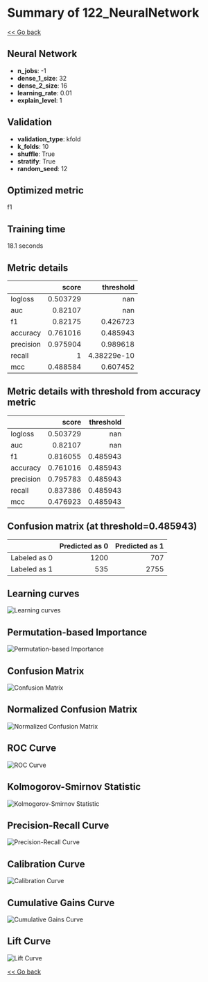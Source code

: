 # Summary of 122_NeuralNetwork

[<< Go back](../README.md)


## Neural Network
- **n_jobs**: -1
- **dense_1_size**: 32
- **dense_2_size**: 16
- **learning_rate**: 0.01
- **explain_level**: 1

## Validation
 - **validation_type**: kfold
 - **k_folds**: 10
 - **shuffle**: True
 - **stratify**: True
 - **random_seed**: 12

## Optimized metric
f1

## Training time

18.1 seconds

## Metric details
|           |    score |     threshold |
|:----------|---------:|--------------:|
| logloss   | 0.503729 | nan           |
| auc       | 0.82107  | nan           |
| f1        | 0.82175  |   0.426723    |
| accuracy  | 0.761016 |   0.485943    |
| precision | 0.975904 |   0.989618    |
| recall    | 1        |   4.38229e-10 |
| mcc       | 0.488584 |   0.607452    |


## Metric details with threshold from accuracy metric
|           |    score |   threshold |
|:----------|---------:|------------:|
| logloss   | 0.503729 |  nan        |
| auc       | 0.82107  |  nan        |
| f1        | 0.816055 |    0.485943 |
| accuracy  | 0.761016 |    0.485943 |
| precision | 0.795783 |    0.485943 |
| recall    | 0.837386 |    0.485943 |
| mcc       | 0.476923 |    0.485943 |


## Confusion matrix (at threshold=0.485943)
|              |   Predicted as 0 |   Predicted as 1 |
|:-------------|-----------------:|-----------------:|
| Labeled as 0 |             1200 |              707 |
| Labeled as 1 |              535 |             2755 |

## Learning curves
![Learning curves](learning_curves.png)

## Permutation-based Importance
![Permutation-based Importance](permutation_importance.png)
## Confusion Matrix

![Confusion Matrix](confusion_matrix.png)


## Normalized Confusion Matrix

![Normalized Confusion Matrix](confusion_matrix_normalized.png)


## ROC Curve

![ROC Curve](roc_curve.png)


## Kolmogorov-Smirnov Statistic

![Kolmogorov-Smirnov Statistic](ks_statistic.png)


## Precision-Recall Curve

![Precision-Recall Curve](precision_recall_curve.png)


## Calibration Curve

![Calibration Curve](calibration_curve_curve.png)


## Cumulative Gains Curve

![Cumulative Gains Curve](cumulative_gains_curve.png)


## Lift Curve

![Lift Curve](lift_curve.png)



[<< Go back](../README.md)
